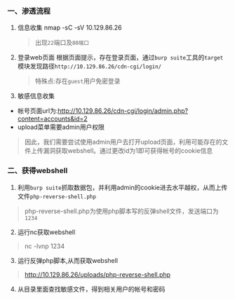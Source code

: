 ### 一、渗透流程

1. 信息收集
 nmap -sC -sV 10.129.86.26
    > 出现`22`端口及`80端口`

2. 登录web页面
根据页面提示，存在登录页面，通过`burp suite`工具的`target`模块发现路径`http://10.129.86.26/cdn-cgi/login/`
    >  特殊点:存在`guest`用户免密登录

3. 敏感信息收集

- 帐号页面url为:<http://10.129.86.26/cdn-cgi/login/admin.php?content=accounts&id=2>
- upload菜单需要admin用户权限

> 因此，我们需要尝试使用admin用户去打开upload页面，利用可能存在的文件上传漏洞获取webshell。通过更改id为1即可获得帐号的cookie信息

### 二、获得webshell

1. 利用`burp suite`抓取数据包，并利用admin的cookie进去水平越权，从而上传文件`php-reverse-shell.php`

> php-reverse-shell.php为使用php脚本写的反弹shell文件，发送端口为`1234`

2. 运行nc获取webshell

> nc -lvnp 1234

3. 运行反弹php脚本,从而获取webshell

> <http://10.129.86.26/uploads/php-reverse-shell.php>

4. 从目录里面查找敏感文件，得到相关用户的帐号和密码


